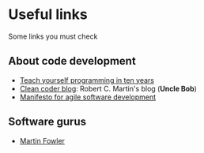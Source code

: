 # Useful links

Some links you must check

## About code development

+ [Teach yourself programming in ten years](http://norvig.com/21-days.html)
+ [Clean coder blog](https://blog.cleancoder.com/): Robert C. Martin's blog (**Uncle Bob**)
+ [Manifesto for agile software development](https://agilemanifesto.org/)

## Software gurus
+ [Martin Fowler](https://www.martinfowler.com/)

